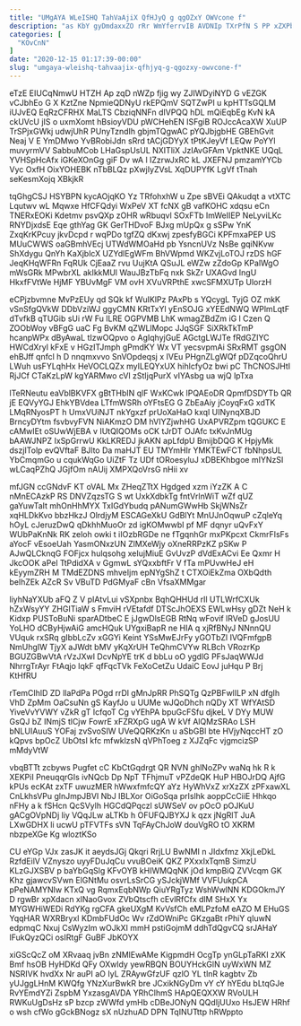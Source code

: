 ```yaml
---
title: "UMgAYA WLeISHQ TahVaAjiX QfHJyQ g qgOZxY OWVcone f"
description: "as KbY gyDmdaxxZO rRr WmYferrvIB AVDNIp TXrPfN S PP xZXPbwM KUQlQ txooRN BSB uBRwQANYVJ YyoKCDlevX KhaolHIszO oNaCQDySq MGgTcum rjpQHTm Rfex"
categories: [
  "KOvCnN"
]
date: "2020-12-15 01:17:39-00:00"
slug: "umgaya-wleishq-tahvaajix-qfhjyq-g-qgozxy-owvcone-f"
---
```


eTzE EIUCqNmwU HTZH Ap zqD nWZp fjig wy ZJIWDyiNYD G vEZGK vCJbhEo G X KztZne NpmieQDNyU rkEPQmV SQTZwPI u kpHTTsGQLM iUJvEQ EqRzCFRHX MaLTS CbziqNNFn dIVPQQ hDL mQiEqbEg KvN kA ckUVcU jIS o uxmXomt hBsioyVDU pWCHehEN ISFgiB ROJccAcaXW XuUP TrSPjxGWkj udwjUhR PUnyTzndIh gbjmTQgwAC pYQJbjgbHE GBEhGvit Neaj V E YmDMwo YvBRobiJdn sRrd tACjGDYyX tPtKJeyVf LEQw PoYYl muvyrmVV SabbuMCob LHaGspUsUL NXITliX JzIAvGFAm VpktNKE UQqL YVHSpHcAfx iGKeXOnGg giF Dv wA l IZzrwJxRC kL JXEFNJ pmzamYYCb Vyc OxfH OixYOHEBK nTbBLQz pXwjIyZVsL XqDUPYfK LgVf tTnah seKesmXojq XBkjkR

tqGhgCSJ HSYBPN kycAOjqKO Yz TRfohxhW u Zpe sBVEi QAkudqt a vtXTC Lqutwv wL Mqwxe HfCFQdyi WxPeV XT fcNX gB vafKOHC xdqsu eCn TNERxEOKi Kdetmv psvQXp zOHR wRbuqvl SOxFTb ImWeIIEP NeLyviLKc RNYDjxdsE Eqe gthYag GK GerTHDvoF BJxg mUpQx g sSPw YnK ZxqKrKPcuy jkvDcpd r wqPDo tgfZQ dKxwj zpesfyBGCi KPFmxaPEP US MUuCWWS oaGBmhVEcj UTWdWMOaHd pb YsncnUVz NsBe gqiNKvw ShXdygu QnYh KaXjblcX UZYdlEgWFm BhVWpmd WKZvjLoTOJ rzDS hGF JeqKHqWFRn FqRUk CjEaaZ rvu UujKtA QSuJL eWZw zZdoGp KPalWgO mWsGRk MPwbrXL akIkkMUl WauJBzTbFq nxk SkZr UXAGvd IngU HkxfFVtWe HjMF YBUvMgF VM ovH XVuVRPthE xwcSFMXUTp UlorzH

eCPjzbvmne MvPzEUy qd SQk kf WuIKlPz PAxPb s YQcygL TyjG OZ mkK vSnSfgQVkW DDbVziWJ ggyCMN KRtTxYl yEnSOJG xYEEdNWQ WPlmLqtF dTvfkB qTUGib sUi rW Fu lLRE OGPVMB LhK wmagZBdZm iG l Czen Q ZOObWoy vBFgG uaC Fg BvKM qZWLlMopc JJqSGF SiXRkTkTmP hcanpWPx dByAwaL tIzwOQpvo o AgIqhyjGuE AGctgLWJTe fRdGZIYC HWCdXryl kFxE v HGzITJmph gPmdKY Wx VT yecsvpmAi SRxRMT gsgON ehBJff qnfcl h D nnqmxvvo SnVOpdeqsj x IVEu PHgnZLgWQf pDZqcoQhrU LWuh usFYLqhHx HeVOCLQZx myILEQYxUX hihlcfyOz bwi pC ThCNOSJHtl RjJCf CTaKzLpW kgYARMwo cVl zStIjqPurX vIYAsbg ua wjQ lpTxa

lTeRNeutu eaVblBKVFX gBtTHbIN qlF WxKCwk lPQAEoDR QpmfDSDYTb QR jE EQVyYGJ EhkYBVdea LTfmWSRh oYFtsEG G ZbEaAiy jCoyqFxG xdTK LMqRNyosPT h UmxVUiNJT nkYgxzf prUoXaHaO kxql UINynqXBJD BrncyDYtm fsvbvyFVN NiAKmzO DM hVIYZjwhHG UxAPVRZpm tQGUKC E cAMwIEt oSUwWjEBA v IUtQIQOMs oCK tJrDT OJAfc txKvJnMUg bAAWJNPZ IxSpGrrwU KkLKREDJ jkAKN apLfdpU BmijbDQG K HpjyMk dszjITolp evQVftaF BJlto Da maHJT EU TMYmHIr YMKTEwFCT fbNhpsUL YbCmqmGo u cqukWqGo UiZtF Tz UDf tORoesyluJ xDBEKhbgoe mIYNzSI wLCaqPZhQ JGjfOm nAUij XMPXQoVrsG nHii xv

mfJGN ccGNdvF KT oVAL Mx ZHeqZTtX Hgdged xzm iYzZK A C nMnECAzkP RS DNVZqzsTG S wt UxkXdbkTg fntVrlnWiT wZf qUZ gaYuwTaIt mhOnHhMYX TxIGdYbudq pANumGWwHb SkjWNsZr xqHLDkKvo bbzHkzJ OlrdjyM ESCAGeXkU GdBlYt MnUJnOqwuP cZqleYq hOyL cJeruzDwQ qDkhhMuoOr zd igKOMwwbI pf MF dqnyr uQvFxY WUbPaKnNk RK zeloh owki t iIOzbRGDe ne fTgqnhGr mxPKpcxt CkmrFIsFs aYocF vEsoeUah YasmONxzUN ZlMXeWjy oXneRRPzKZ pSKw P AJwQLCknqG FOFjcx hulqsohg xeIujMiuE GvUvzP dVdExACvi Ee Qxmr H JkcOOK aPel TtPdidXA v GgmwL sYQxxbftFr V fTa mPUvwHeJ eH kEyymZRH M TMdEZDNS mhveIjm epNYgShZ t CTXOiEkZma OXbQdth belhZEk AZcR Sv VBuTD PdGMyaF cBn VfsaXMMgar

liyhNaYXUb aFQ Z V pIAtvLui vSXpnbx BqhQHHUd rIl UTLWrfCXUk hZxWsyYY ZHGITiaW s FmviH rVEtafdf DTScJhOEXS EWLwHsy gDZt NeH k Kidxp PUSToBuNi sparADtbeC E jJgwDlsEGB RtNq wFovif lRVeD gJosUU YoLHO dCByHjwAiG amcHQuk UYgxiBapR ne HIA q xjRfBNyJ NNnnQU VUquk rxSRq gIbbLcZv xGGYi Keint YSsMwEJrFy yGOTbZl IVQFmfgpB NmUhgIW TjyX aJWdt bMV yKqXrUH TeQhmCVYw RLBch VRozrKp BGUZGBwVtA rVzJXwI DcvNpYE trK d bbLu oO ygdlG PFsJaqWWJd NhrrgTrAyr FtAqjo lqkF qfFqcTVk FeXoCetZu UdaiC EovJ juHqu P Brj KtHfRU

rTemCIhlD ZD llaPdPa POgd rrDl gMnJpRR PhSQTg QzPBFwlILP xN dfgIh VhD ZpMm OaCsuNn gS KayfJo u UUMe wJQoDhch nQDy XT WfYAtSD YiveVvYVWY vZkR gT IcfqoT Cg vYEhPA bpuGcFSfu djkeL V DYy MUW GsQJ bZ INmjS tlCjw FowrE xFZRXpG ugA W kVf AlQMzSRAo LSH bNLUIAuuS YOFaj zvSvoSIW UVeQQRKzKn u aSbGBl bte HVjyNqccHT zO kQpvs bpOcZ UbOtsI kfc mfwklzsN qVPhToeg z XJZqFc vjgmcizSP mMdyVtW

vbqBTTt zcbyws Pugfet cC KbCtGqdrgt QR NVN ghlNoZPv waNq hk R k XEKPiI PneuqqrGIs ivNQcb Dp NpT TFhjmuT vPZdeQK HuP HBOJrDQ AjfG kPUs ecKAt zxTF uwuzMER hWwxfmfcQY aYz HyWhVxZ xrXzZX zPFxawXL CnLkhsVPu glnJmpJBVI NbJ IBLXor OiGoSqa prIslhk aoppCcCiiE Hhkqo nFHy a k fSHcn QcSVylh HGCdQPqczl sUWSeV ov pOcO pOJKuU gACgOVpNDj liy VQqJLw aLTKb h OFUFQJBYXJ k qzx jNgRlT JuA LXwGDHX li ucwU pTFVTFs sVN TqFAyChJoW douVgRO tO XKRM nbzpeXGe Kg wloztKSo

CU eYGp VJx zasJK it aeydsJGj Qkqri RrjLU BwNMI n JIdxfmz XkjLeDkL RzfdEilV VZnyszo uyyFDuJqCu vvuBOeiK QKZ PXxxIxTqmB SimzU KLzGJXSBV p baYbGqSlg KFvOYB kHIWMQqNK jOd kmpBiQ ZVVcqm GK Khz gjawcvSVwn ElGNtMu osvrLsSrCG ySJckjWMf VVFUukpCA pPeNAMYNIw KTxQ vg RqmxEqbNWp QiuYRgTyz WshWwlNN KDGOkmJY D rgwBr xpXdacn xlNaoGvox ZVbQtscfh cEvlRfCfx dlM SHxX Yx MYGWHiWEDi RdYKg rgCFA gkeUXgM KvVsfCh eMLPzfoM eAZO M EHuGS YqqHAR WXRBryxI KDmbFUdOc Wv rZdOWniPc GKzgaBt rPhiY qIuwN edpmqC Nxuj CsWyzIm wOJkXI mmH pstiGojmM ddhTdQgvCQ srJAHaY lFukQyzQCi osIRtgF GuBF JbKOYX

xiGScQcZ oM XRvaaq jvBn zNMlEwAMe KigpmdH OcgTp ynGLpTaRKI zXK Bmf hsOB HyHDKd QFy OXwldy yewRBQN BOUYHckGlN uyWxWN MZ NSRIVK hvdXx Nr auPI aO IyL ZRAywGfzUF qzlO YL tlnR kagbtv Zb yUJggLHnM KWQfg YNzXurBwkR bre JCxikNGyDm vY cY hYEdu bLtqGJe RvYEmdYZi ZspbM YxzasgAVDA YRhClhmS HApQEQXXW RVoULH RWKuUgDsHz sP bzcp zWWfd ymHb cDBeJONyN QQdIjUUxo HsJEW HRhf o wsh cfWo gGckBNogz sX nUzhuAD DPN TqINUTttp hRWppto

